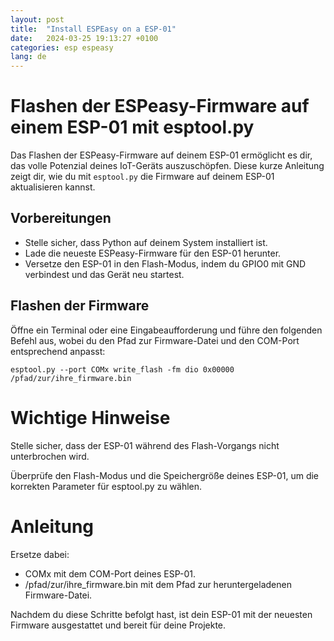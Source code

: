 ```yaml
---
layout: post
title:  "Install ESPEasy on a ESP-01"
date:   2024-03-25 19:13:27 +0100
categories: esp espeasy
lang: de
---
```


# Flashen der ESPeasy-Firmware auf einem ESP-01 mit esptool.py

Das Flashen der ESPeasy-Firmware auf deinem ESP-01 ermöglicht es dir, das volle Potenzial deines IoT-Geräts auszuschöpfen. Diese kurze Anleitung zeigt dir, wie du mit `esptool.py` die Firmware auf deinem ESP-01 aktualisieren kannst.

## Vorbereitungen

- Stelle sicher, dass Python auf deinem System installiert ist.
- Lade die neueste ESPeasy-Firmware für den ESP-01 herunter.
- Versetze den ESP-01 in den Flash-Modus, indem du GPIO0 mit GND verbindest und das Gerät neu startest.

## Flashen der Firmware

Öffne ein Terminal oder eine Eingabeaufforderung und führe den folgenden Befehl aus, wobei du den Pfad zur Firmware-Datei und den COM-Port entsprechend anpasst:

```shell
esptool.py --port COMx write_flash -fm dio 0x00000 /pfad/zur/ihre_firmware.bin
```

Wichtige Hinweise
===========

Stelle sicher, dass der ESP-01 während des Flash-Vorgangs nicht unterbrochen wird.

Überprüfe den Flash-Modus und die Speichergröße deines ESP-01, um die korrekten Parameter für esptool.py zu wählen.

Anleitung
=========

Ersetze dabei:
- COMx mit dem COM-Port deines ESP-01.
- /pfad/zur/ihre_firmware.bin mit dem Pfad zur heruntergeladenen Firmware-Datei.

Nachdem du diese Schritte befolgt hast, ist dein ESP-01 mit der neuesten Firmware ausgestattet und bereit für deine Projekte.
